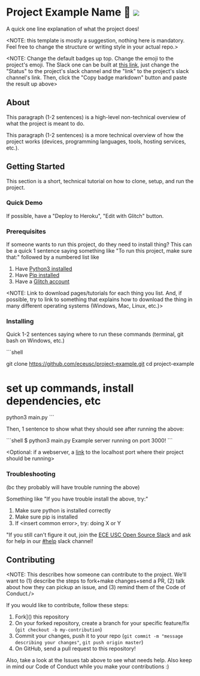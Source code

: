 # Project Example Name :notebook_with_decorative_cover: ![](https://img.shields.io/badge/slack-%23project--vending--machine-%234d394b.svg?style=flat&logo=slack&link=https%3A%2F%2Feceopensource.slack.com%2Fmessages%2FCF90BHRAM)

A quick one line explanation of what the project does!

\<NOTE: this template is mostly a suggestion, nothing here is mandatory. Feel free to change the structure or writing style in your actual repo.\>

\<NOTE: Change the default badges up top. Change the emoji to the project's emoji. The Slack one can be built at [this link](https://beta.observablehq.com/d/cc3879233bd51cd0?subject=slack&status=%23project-vending-machine&style=flat&logo=slack&color=%234d394b&link=https%3A%2F%2Feceopensource.slack.com%2Fmessages%2FCF90BHRAM), just change the "Status" to the project's slack channel and the "link" to the project's slack channel's link. Then, click the "Copy badge markdown" button and paste the result up above\>

## About

This paragraph (1-2 sentences) is a high-level non-technical overview of what the project is meant to do.

This paragraph (1-2 sentences) is a more technical overview of how the project works (devices, programming languages, tools, hosting services, etc.).

## Getting Started

This section is a short, technical tutorial on how to clone, setup, and run the project.

### Quick Demo

If possible, have a "Deploy to Heroku", "Edit with Glitch" button.


### Prerequisites

If someone wants to run this project, do they need to install thing? This can be a quick 1 sentence saying something like "To run this project, make sure that:" followed by a numbered list like

1. Have [Python3 installed](https://www.python.org/downloads/)
2. Have [Pip installed](https://pip.pypa.io/en/stable/installing/)
3. Have a [Glitch account](https://www.glitch.com)

\<NOTE: Link to download pages/tutorials for each thing you list. And, if possible, try to link to something that explains how to download the thing in many different operating systems (Windows, Mac, Linux, etc.)\>

### Installing

Quick 1-2 sentences saying where to run these commands (terminal, git bash on Windows, etc.)

\`\`\`shell

git clone https://github.com/eceusc/project-example.git
cd project-example
# set up commands, install dependencies, etc
python3 main.py
\`\`\`

Then, 1 sentence to show what they should see after running the above:

\`\`\`shell
$ python3 main.py
Example server running on port 3000!
\`\`\`

\<Optional: if a webserver, a [link](http://localhost:3000) to the localhost port where their project should be running\>


### Troubleshooting
(bc they probably will have trouble running the above)

Something like "If you have trouble install the above, try:"

1. Make sure python is installed correctly
2. Make sure pip is installed
3. If \<insert common error\>, try: doing X or Y

"If you still can't figure it out, join the [ECE USC Open Source Slack](https://join.slack.com/t/eceopensource/shared_invite/enQtNTI3NjE5MzczMjY1LWQ2YTE3ZmEzODcyM2JlOTM2M2RkMDM5MzEwYTdlYTQ1MWM5MmFjNTQ5MTI5MTI1YjA1NTNhNTk2YjA1YTllMzU) and ask for help in our [#help](https://eceopensource.slack.com/messages/CDCH9HTFW) slack channel!

## Contributing

<NOTE: This describes how someone can contribute to the project. We'll want to (1) describe the steps to fork+make changes+send a PR, (2) talk about how they can pickup an issue, and (3) remind them of the Code of Conduct./>

If you would like to contribute, follow these steps:

1. Fork]() this repository
2. On your forked repository, create a branch for your specific feature/fix (`git checkout -b my-contribution`)
3. Commit your changes, push it to your repo (`git commit -m "message describing your changes"`, `git push origin master`)
4. On GitHub, send a pull request to this repository!

Also, take a look at the Issues tab above to see what needs help. Also keep in mind our Code of Conduct while you make your contributions :)
